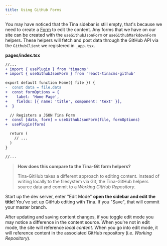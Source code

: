 ```yaml
---
title: Using GitHub Forms
---
```


You may have noticed that the Tina sidebar is still empty, that's because we need to create a [Form](/docs/forms) to edit the content. Any forms that we have on our site can be created with the `useGithubJsonForm` or `useGithubMarkdownForm` helpers. These helpers will fetch and post data through the GitHub API via the `GithubClient` we registered in `_app.tsx`.

**pages/index.tsx**

```diff
//...
+ import { usePlugin } from 'tinacms'
+ import { useGithubJsonForm } from 'react-tinacms-github'

export default function Home({ file }) {
-  const data = file.data
+  const formOptions = {
+    label: 'Home Page',
+    fields: [{ name: 'title', component: 'text' }],
+  }

  // Registers a JSON Tina Form
+  const [data, form] = useGithubJsonForm(file, formOptions)
+  usePlugin(form)

  return (
    // ...
  )
}

//...
```

> **How does this compare to the Tina-Git form helpers?**
>
> Tina-GitHub takes a different approach to editing content. Instead of writing locally to the filesystem via Git, the Tina-GitHub helpers source data and commit to a _Working GitHub Repository_.

Start up the dev server, enter "Edit Mode" **open the sidebar and edit the title**! You've set up GitHub editing with Tina. If you "Save", that will commit your master branch.

After updating and saving content changes, if you toggle edit mode you may notice a difference in the content source. When you're not in edit mode, the site will reference _local content_. When you go into edit mode, it will reference content in the associated GitHub repository (i.e. _Working Repository_).
